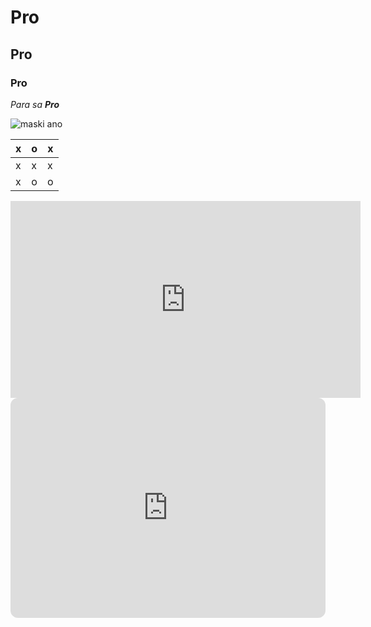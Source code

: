 # Pro
## Pro
### Pro

_Para sa **Pro**_

![maski ano](https://jhs.adnu.edu.ph/pluginfile.php/1/theme_remui/section_html/942325426/welcomebg.png)

| x | o | x |
|---|---|---|
| x | x | x |
| x | o | o |

<iframe width="560" height="315" src="https://www.youtube.com/embed/qYwsPx-ryxk?si=BGz3dfcxHmE27Oj7" title="YouTube video player" frameborder="0" allow="accelerometer; autoplay; clipboard-write; encrypted-media; gyroscope; picture-in-picture; web-share" allowfullscreen></iframe>

<iframe style="border-radius:12px" src="https://open.spotify.com/embed/playlist/37i9dQZF1DX8Uebhn9wzrS?utm_source=generator" width="100%" height="352" frameBorder="0" allowfullscreen="" allow="autoplay; clipboard-write; encrypted-media; fullscreen; picture-in-picture" loading="lazy"></iframe>


